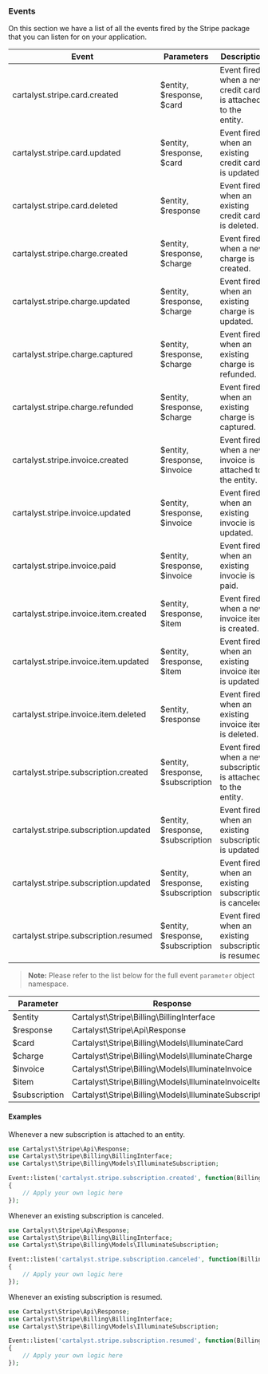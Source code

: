 ### Events

On this section we have a list of all the events fired by the Stripe package that you can listen for on your application.

Event                                 | Parameters                        | Description
------------------------------------- | --------------------------------- | --------------------------------------------
cartalyst.stripe.card.created         | $entity, $response, $card         | Event fired when a new credit card is attached to the entity.
cartalyst.stripe.card.updated         | $entity, $response, $card         | Event fired when an existing credit card is updated.
cartalyst.stripe.card.deleted         | $entity, $response                | Event fired when an existing credit card is deleted.
cartalyst.stripe.charge.created       | $entity, $response, $charge       | Event fired when a new charge is created.
cartalyst.stripe.charge.updated       | $entity, $response, $charge       | Event fired when an existing charge is updated.
cartalyst.stripe.charge.captured      | $entity, $response, $charge       | Event fired when an existing charge is refunded.
cartalyst.stripe.charge.refunded      | $entity, $response, $charge       | Event fired when an existing charge is captured.
cartalyst.stripe.invoice.created      | $entity, $response, $invoice      | Event fired when a new invoice is attached to the entity.
cartalyst.stripe.invoice.updated      | $entity, $response, $invoice      | Event fired when an existing invocie is updated.
cartalyst.stripe.invoice.paid         | $entity, $response, $invoice      | Event fired when an existing invocie is paid.
cartalyst.stripe.invoice.item.created | $entity, $response, $item         | Event fired when a new invoice item is created.
cartalyst.stripe.invoice.item.updated | $entity, $response, $item         | Event fired when an existing invoice item is updated.
cartalyst.stripe.invoice.item.deleted | $entity, $response                | Event fired when an existing invoice item is deleted.
cartalyst.stripe.subscription.created | $entity, $response, $subscription | Event fired when a new subscription is attached to the entity.
cartalyst.stripe.subscription.updated | $entity, $response, $subscription | Event fired when an existing subscription is updated.
cartalyst.stripe.subscription.updated | $entity, $response, $subscription | Event fired when an existing subscription is canceled.
cartalyst.stripe.subscription.resumed | $entity, $response, $subscription | Event fired when an existing subscription is resumed.

> **Note:** Please refer to the list below for the full event `parameter` object namespace.

Parameter     | Response
------------- | ----------------------------------------------------------------
$entity       | Cartalyst\Stripe\Billing\BillingInterface
$response     | Cartalyst\Stripe\Api\Response
$card         | Cartalyst\Stripe\Billing\Models\IlluminateCard
$charge       | Cartalyst\Stripe\Billing\Models\IlluminateCharge
$invoice      | Cartalyst\Stripe\Billing\Models\IlluminateInvoice
$item         | Cartalyst\Stripe\Billing\Models\IlluminateInvoiceItem
$subscription | Cartalyst\Stripe\Billing\Models\IlluminateSubscription

#### Examples

Whenever a new subscription is attached to an entity.

```php
use Cartalyst\Stripe\Api\Response;
use Cartalyst\Stripe\Billing\BillingInterface;
use Cartalyst\Stripe\Billing\Models\IlluminateSubscription;

Event::listen('cartalyst.stripe.subscription.created', function(BillingInterface $entity, Response $response, IlluminateSubscription $subscription)
{
	// Apply your own logic here
});
```

Whenever an existing subscription is canceled.

```php
use Cartalyst\Stripe\Api\Response;
use Cartalyst\Stripe\Billing\BillingInterface;
use Cartalyst\Stripe\Billing\Models\IlluminateSubscription;

Event::listen('cartalyst.stripe.subscription.canceled', function(BillingInterface $entity, Response $response, IlluminateSubscription $subscription)
{
	// Apply your own logic here
});
```

Whenever an existing subscription is resumed.

```php
use Cartalyst\Stripe\Api\Response;
use Cartalyst\Stripe\Billing\BillingInterface;
use Cartalyst\Stripe\Billing\Models\IlluminateSubscription;

Event::listen('cartalyst.stripe.subscription.resumed', function(BillingInterface $entity, Response $response, IlluminateSubscription $subscription)
{
	// Apply your own logic here
});
```
